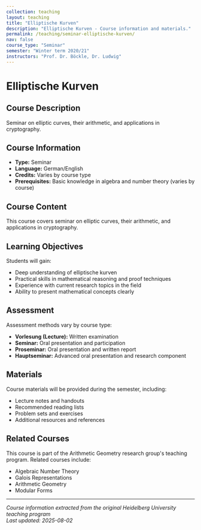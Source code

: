 ```yaml
---
collection: teaching
layout: teaching
title: "Elliptische Kurven"
description: "Elliptische Kurven - Course information and materials."
permalink: /teaching/seminar-elliptische-kurven/
nav: false
course_type: "Seminar"
semester: "Winter term 2020/21"
instructors: "Prof. Dr. Böckle, Dr. Ludwig"
---
```


# Elliptische Kurven

## Course Description 

Seminar on elliptic curves, their arithmetic, and applications in cryptography.

## Course Information 

- **Type:** Seminar
- **Language:** German/English
- **Credits:** Varies by course type
- **Prerequisites:** Basic knowledge in algebra and number theory (varies by course)

## Course Content 

This course covers seminar on elliptic curves, their arithmetic, and applications in cryptography.

## Learning Objectives 

Students will gain:
- Deep understanding of elliptische kurven
- Practical skills in mathematical reasoning and proof techniques
- Experience with current research topics in the field
- Ability to present mathematical concepts clearly

## Assessment 

Assessment methods vary by course type:
- **Vorlesung (Lecture):** Written examination
- **Seminar:** Oral presentation and participation
- **Proseminar:** Oral presentation and written report
- **Hauptseminar:** Advanced oral presentation and research component

## Materials 

Course materials will be provided during the semester, including:
- Lecture notes and handouts
- Recommended reading lists
- Problem sets and exercises
- Additional resources and references

## Related Courses 

This course is part of the Arithmetic Geometry research group's teaching program. Related courses include:
- Algebraic Number Theory
- Galois Representations
- Arithmetic Geometry
- Modular Forms

---

*Course information extracted from the original Heidelberg University teaching program*  
*Last updated: 2025-08-02*